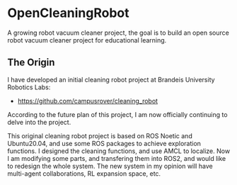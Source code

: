 # OpenCleaningRobot

A growing robot vacuum cleaner project, the goal is to build an open source robot vacuum cleaner project for educational learning.

## The Origin

I have developed an initial cleaning robot project at Brandeis University Robotics Labs: 
* https://github.com/campusrover/cleaning_robot

According to the future plan of this project, I am now officially continuing to delve into the project.

This original cleaning robot project is based on ROS Noetic and Ubuntu20.04, and use some ROS packages to achieve exploration functions. I designed the cleaning functions, and use AMCL to localize. Now I am modifying some parts, and transfering them into ROS2, and would like to redesign the whole system. The new system in my opinion will have multi-agent collaborations, RL expansion space, etc.
